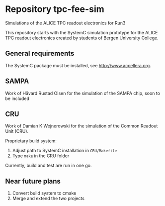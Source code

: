 # Repository tpc-fee-sim
Simulations of the ALICE TPC readout electronics for Run3

This repository starts with the SystemC simulation prototype for the ALICE TPC readout electronics created by students of Bergen University College.

## General requirements
The SystemC package must be installed, see http://www.accellera.org.

## SAMPA
Work of Håvard Rustad Olsen for the simulation of the SAMPA chip, soon to be included

## CRU
Work of Damian K Wejnerowski for the simulation of the Common Readout Unit (CRU).

Proprietary build system:
1. Adjust path to SystemC installation in `CRU/Makefile`
2. Type `make` in the CRU folder

Currently, build and test are run in one go.

## Near future plans
1. Convert build system to cmake
2. Merge and extend the two projects
